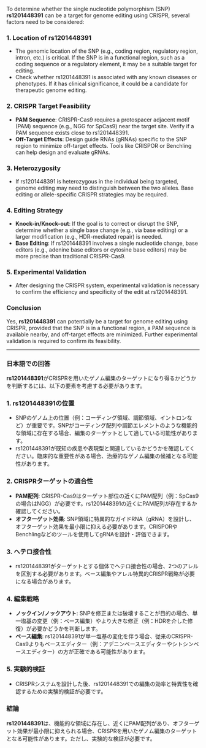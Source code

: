 To determine whether the single nucleotide polymorphism (SNP) **rs1201448391** can be a target for genome editing using CRISPR, several factors need to be considered:

### 1. **Location of rs1201448391**
   - The genomic location of the SNP (e.g., coding region, regulatory region, intron, etc.) is critical. If the SNP is in a functional region, such as a coding sequence or a regulatory element, it may be a suitable target for editing.
   - Check whether rs1201448391 is associated with any known diseases or phenotypes. If it has clinical significance, it could be a candidate for therapeutic genome editing.

### 2. **CRISPR Target Feasibility**
   - **PAM Sequence**: CRISPR-Cas9 requires a protospacer adjacent motif (PAM) sequence (e.g., NGG for SpCas9) near the target site. Verify if a PAM sequence exists close to rs1201448391.
   - **Off-Target Effects**: Design guide RNAs (gRNAs) specific to the SNP region to minimize off-target effects. Tools like CRISPOR or Benchling can help design and evaluate gRNAs.

### 3. **Heterozygosity**
   - If rs1201448391 is heterozygous in the individual being targeted, genome editing may need to distinguish between the two alleles. Base editing or allele-specific CRISPR strategies may be required.

### 4. **Editing Strategy**
   - **Knock-in/Knock-out**: If the goal is to correct or disrupt the SNP, determine whether a single base change (e.g., via base editing) or a larger modification (e.g., HDR-mediated repair) is needed.
   - **Base Editing**: If rs1201448391 involves a single nucleotide change, base editors (e.g., adenine base editors or cytosine base editors) may be more precise than traditional CRISPR-Cas9.

### 5. **Experimental Validation**
   - After designing the CRISPR system, experimental validation is necessary to confirm the efficiency and specificity of the edit at rs1201448391.

### Conclusion
Yes, **rs1201448391** can potentially be a target for genome editing using CRISPR, provided that the SNP is in a functional region, a PAM sequence is available nearby, and off-target effects are minimized. Further experimental validation is required to confirm its feasibility.

---

### 日本語での回答

**rs1201448391**がCRISPRを用いたゲノム編集のターゲットになり得るかどうかを判断するには、以下の要素を考慮する必要があります。

### 1. **rs1201448391の位置**
   - SNPのゲノム上の位置（例：コーディング領域、調節領域、イントロンなど）が重要です。SNPがコーディング配列や調節エレメントのような機能的な領域に存在する場合、編集のターゲットとして適している可能性があります。
   - rs1201448391が既知の疾患や表現型と関連しているかどうかを確認してください。臨床的な重要性がある場合、治療的なゲノム編集の候補となる可能性があります。

### 2. **CRISPRターゲットの適合性**
   - **PAM配列**: CRISPR-Cas9はターゲット部位の近くにPAM配列（例：SpCas9の場合はNGG）が必要です。rs1201448391の近くにPAM配列が存在するか確認してください。
   - **オフターゲット効果**: SNP領域に特異的なガイドRNA（gRNA）を設計し、オフターゲット効果を最小限に抑える必要があります。CRISPORやBenchlingなどのツールを使用してgRNAを設計・評価できます。

### 3. **ヘテロ接合性**
   - rs1201448391がターゲットとする個体でヘテロ接合性の場合、2つのアレルを区別する必要があります。ベース編集やアレル特異的CRISPR戦略が必要になる場合があります。

### 4. **編集戦略**
   - **ノックイン/ノックアウト**: SNPを修正または破壊することが目的の場合、単一塩基の変更（例：ベース編集）やより大きな修正（例：HDRを介した修復）が必要かどうかを判断します。
   - **ベース編集**: rs1201448391が単一塩基の変化を伴う場合、従来のCRISPR-Cas9よりもベースエディター（例：アデニンベースエディターやシトシンベースエディター）の方が正確である可能性があります。

### 5. **実験的検証**
   - CRISPRシステムを設計した後、rs1201448391での編集の効率と特異性を確認するための実験的検証が必要です。

### 結論
**rs1201448391**は、機能的な領域に存在し、近くにPAM配列があり、オフターゲット効果が最小限に抑えられる場合、CRISPRを用いたゲノム編集のターゲットとなる可能性があります。ただし、実験的な検証が必要です。